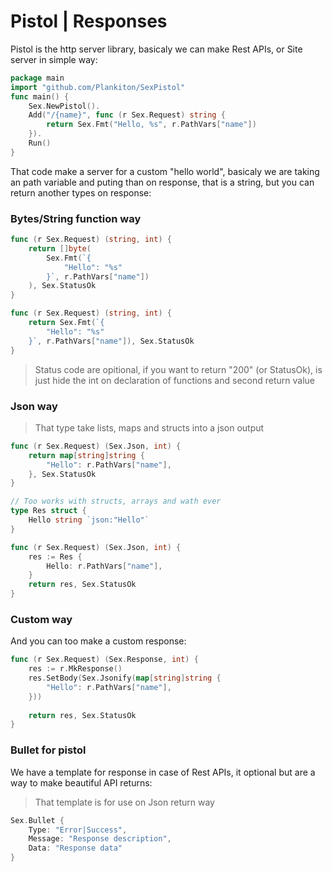 # Pistol | Responses

Pistol is the http server library, basicaly we can make Rest APIs, or Site server in simple way:

```go
package main
import "github.com/Plankiton/SexPistol"
func main() {
    Sex.NewPistol().
    Add("/{name}", func (r Sex.Request) string {
        return Sex.Fmt("Hello, %s", r.PathVars["name"])
    }).
    Run()
}
```

That code make a server for a custom "hello world", basicaly we are taking an path variable and puting than on response, that is a string, but you can return another types on response:

### Bytes/String function way

```go
func (r Sex.Request) (string, int) {
    return []byte(
        Sex.Fmt(`{
    		"Hello": "%s"
    	}`, r.PathVars["name"])
    ), Sex.StatusOk
}

func (r Sex.Request) (string, int) {
    return Sex.Fmt(`{
    	"Hello": "%s"
    }`, r.PathVars["name"]), Sex.StatusOk
}
```

> Status code are opitional, if you want to return "200" (or StatusOk), is just hide the int on declaration of functions and second return value



### Json way

> That type take lists, maps and structs into a json output

```go
func (r Sex.Request) (Sex.Json, int) {
    return map[string]string {
        "Hello": r.PathVars["name"],
    }, Sex.StatusOk
}

// Too works with structs, arrays and wath ever
type Res struct {
    Hello string `json:"Hello"`
} 

func (r Sex.Request) (Sex.Json, int) {
    res := Res {
        Hello: r.PathVars["name"],
    }
    return res, Sex.StatusOk
}
```

### Custom way

And you can too make a custom response:

```go
func (r Sex.Request) (Sex.Response, int) {
    res := r.MkResponse()
    res.SetBody(Sex.Jsonify(map[string]string {
        "Hello": r.PathVars["name"],
    }))
    
    return res, Sex.StatusOk
}
```

### Bullet for pistol

We have a template for response in case of Rest APIs, it optional but are a way to make beautiful API returns:

> That template is for use on Json return way

```go
Sex.Bullet {
    Type: "Error|Success",
    Message: "Response description",
    Data: "Response data"
}
```

# 
